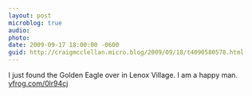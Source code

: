 ```yaml
---
layout: post
microblog: true
audio: 
photo: 
date: 2009-09-17 18:00:00 -0600
guid: http://craigmcclellan.micro.blog/2009/09/18/t4090580578.html
---
```

I just found the Golden Eagle over in Lenox Village. I am a happy man.  [yfrog.com/0lr94cj](http://yfrog.com/0lr94cj)
